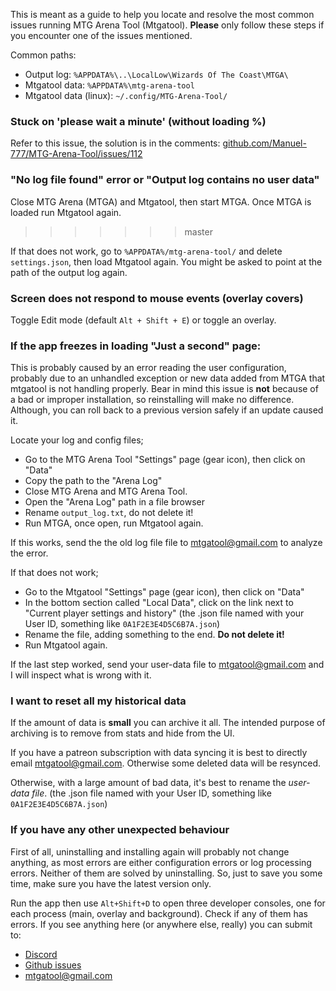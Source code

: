 This is meant as a guide to help you locate and resolve the most common issues running MTG Arena Tool (Mtgatool). **Please** only follow these steps if you encounter one of the issues mentioned.

Common paths:
- Output log: `%APPDATA%\..\LocalLow\Wizards Of The Coast\MTGA\`
- Mtgatool data: `%APPDATA%\mtg-arena-tool`
- Mtgatool data (linux): `~/.config/MTG-Arena-Tool/`

### Stuck on 'please wait a minute' (without loading %)

Refer to this issue, the solution is in the comments:
[github.com/Manuel-777/MTG-Arena-Tool/issues/112](https://github.com/Manuel-777/MTG-Arena-Tool/issues/112)

### "No log file found" error or "Output log contains no user data"

Close MTG Arena (MTGA) and Mtgatool, then start MTGA. Once MTGA is loaded run Mtgatool again.
>>>>>>> master

If that does not work, go to `%APPDATA%/mtg-arena-tool/` and delete `settings.json`, then load Mtgatool again.
You might be asked to point at the path of the output log again.

### Screen does not respond to mouse events (overlay covers)

Toggle Edit mode (default `Alt + Shift + E`) or toggle an overlay.

### If the app freezes in loading "Just a second" page:
This is probably caused by an error reading the user configuration, probably due to an unhandled exception or new data added from MTGA that mtgatool is not handling properly. Bear in mind this issue is **not** because of a bad or improper installation, so reinstalling will make no difference. Although, you can roll back to a previous version safely if an update caused it.

Locate your log and config files;
- Go to the MTG Arena Tool "Settings" page (gear icon), then click on "Data"
- Copy the path to the "Arena Log"
- Close MTG Arena and MTG Arena Tool.
- Open the "Arena Log" path in a file browser
- Rename `output_log.txt`, do not delete it!
- Run MTGA, once open, run Mtgatool again.

If this works, send the the old log file file to [mtgatool@gmail.com](mailto:mtgatool@gmail.com) to analyze the error.

If that does not work;
- Go to the Mtgatool "Settings" page (gear icon), then click on "Data"
- In the bottom section called "Local Data", click on the link next to "Current player settings and history" (the .json file named with your User ID, something like `0A1F2E3E4D5C6B7A.json`)
- Rename the file, adding something to the end. **Do not delete it!**
- Run Mtgatool again.

If the last step worked, send your user-data file to [mtgatool@gmail.com](mailto:mtgatool@gmail.com) and I will inspect what is wrong with it.

### I want to reset all my historical data

If the amount of data is __small__ you can archive it all. The intended purpose of archiving is to remove from stats and hide from the UI.

If you have a patreon subscription with data syncing it is best to directly email [mtgatool@gmail.com](mailto:mtgatool@gmail.com). Otherwise some deleted data will be resynced.

Otherwise, with a large amount of bad data, it's best to rename the *user-data file*. (the .json file named with your User ID, something like `0A1F2E3E4D5C6B7A.json`)

### If you have any other unexpected behaviour

First of all, uninstalling and installing again will probably not change anything, as most errors are either configuration errors or log processing errors. Neither of them are solved by uninstalling. So, just to save you some time, make sure you have the latest version only.

Run the app then use `Alt+Shift+D` to open three developer consoles, one for each process (main, overlay and background).
Check if any of them has errors. If you see anything here (or anywhere else, really) you can submit to:
- [Discord](https://discord.gg/K9bPkJy)
- [Github issues](https://github.com/Manuel-777/MTG-Arena-Tool/issues)
- [mtgatool@gmail.com](mailto:mtgatool@gmail.com)
